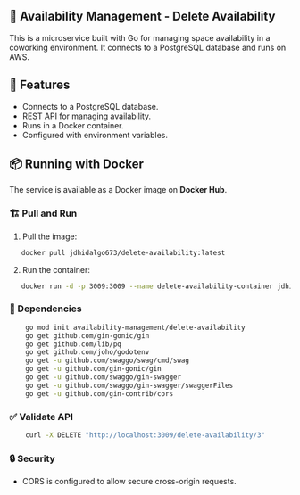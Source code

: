 ## 🏢 Availability Management - Delete Availability

This is a microservice built with Go for managing space availability in a coworking environment. It connects to a PostgreSQL database and runs on AWS.

## 🚀 Features

- Connects to a PostgreSQL database.
- REST API for managing availability.
- Runs in a Docker container.
- Configured with environment variables.

## 📦 Running with Docker

The service is available as a Docker image on **Docker Hub**.

### 🏗️ Pull and Run

1. Pull the image:
```sh
   docker pull jdhidalgo673/delete-availability:latest
```

2. Run the container:
```sh
   docker run -d -p 3009:3009 --name delete-availability-container jdhidalgo673/delete-availability:latest
```

### 📜 Dependencies

```sh
    go mod init availability-management/delete-availability
    go get github.com/gin-gonic/gin
    go get github.com/lib/pq
    go get github.com/joho/godotenv
    go get -u github.com/swaggo/swag/cmd/swag
    go get -u github.com/gin-gonic/gin
    go get -u github.com/swaggo/gin-swagger
    go get -u github.com/swaggo/gin-swagger/swaggerFiles
    go get -u github.com/gin-contrib/cors
```

###  ✅ Validate API
```bash
    curl -X DELETE "http://localhost:3009/delete-availability/3"
```

###  🔒 Security

- CORS is configured to allow secure cross-origin requests.